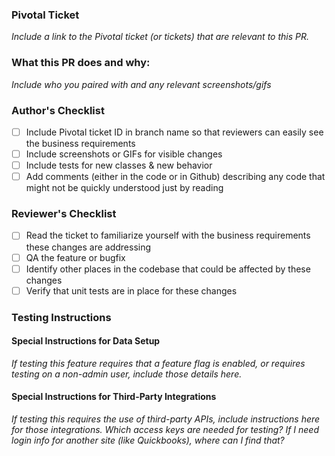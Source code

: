 ### Pivotal Ticket
_Include a link to the Pivotal ticket (or tickets) that are relevant to this PR._

### What this PR does and why:

_Include who you paired with and any relevant screenshots/gifs_

### Author's Checklist
- [ ] Include Pivotal ticket ID in branch name so that reviewers can easily see the business requirements
- [ ] Include screenshots or GIFs for visible changes
- [ ] Include tests for new classes & new behavior
- [ ] Add comments (either in the code or in Github) describing any code that might not be quickly understood just by reading

### Reviewer's Checklist
- [ ] Read the ticket to familiarize yourself with the business requirements these changes are addressing
- [ ] QA the feature or bugfix
- [ ] Identify other places in the codebase that could be affected by these changes
- [ ] Verify that unit tests are in place for these changes

### Testing Instructions

#### Special Instructions for Data Setup
_If testing this feature requires that a feature flag is enabled, or requires testing on a non-admin user, include those details here._

#### Special Instructions for Third-Party Integrations
_If testing this requires the use of third-party APIs, include instructions here for those integrations. 
Which access keys are needed for testing? If I need login info for another site (like Quickbooks), where can I find that?_
